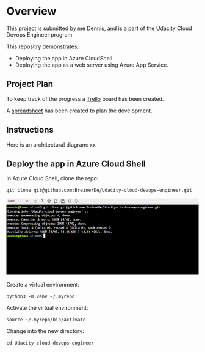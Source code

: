 
# Overview

This project is submitted by me Dennis, and is a part of the Udacity Cloud Devops Engineer program.


This repositry demonstrates:
- Deploying the app in Azure CloudShell
- Deploying the app as a web server using Azure App Service.
 

## Project Plan

To keep track of the progress a [Trello](https://trello.com/b/TmjHDSjs/udacity-project-2) board has been created.

A [spreadsheet](Udacity-project-2-spreadsheet.xlsx) has been created to plan the development.

## Instructions

Here is an architectural diagram:
xx

## Deploy the app in Azure Cloud Shell

In Azure Cloud Shell, clone the repo:
```
git clone git@github.com:BreinerDe/Udacity-cloud-devops-engineer.git
```
![git clone cloudshell.png](https://raw.githubusercontent.com/BreinerDe/Udacity-cloud-devops-engineer/main/screenshots/git%20clone%20cloudshell.png)

Create a virtual environment:
```
python3 -m venv ~/.myrepo
```
Activate the virtual environment:
```
source ~/.myrepo/bin/activate
```
Change into the new directory:
```
cd Udacity-cloud-devops-engineer
